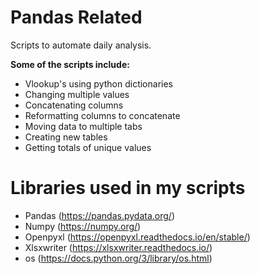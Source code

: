 # Pandas Related
Scripts to automate daily analysis.

**Some of the scripts include:**
  - Vlookup's using python dictionaries
  - Changing multiple values
  - Concatenating columns
  - Reformatting columns to concatenate
  - Moving data to multiple tabs
  - Creating new tables
  - Getting totals of unique values
  
  
  
# Libraries used in my scripts
  - Pandas (https://pandas.pydata.org/)
  - Numpy (https://numpy.org/)
  - Openpyxl (https://openpyxl.readthedocs.io/en/stable/)
  - Xlsxwriter (https://xlsxwriter.readthedocs.io/)
  - os (https://docs.python.org/3/library/os.html)
  
